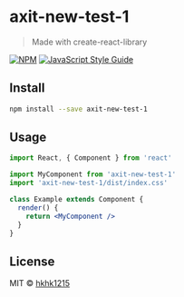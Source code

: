 # axit-new-test-1

> Made with create-react-library

[![NPM](https://img.shields.io/npm/v/axit-new-test-1.svg)](https://www.npmjs.com/package/axit-new-test-1) [![JavaScript Style Guide](https://img.shields.io/badge/code_style-standard-brightgreen.svg)](https://standardjs.com)

## Install

```bash
npm install --save axit-new-test-1
```

## Usage

```jsx
import React, { Component } from 'react'

import MyComponent from 'axit-new-test-1'
import 'axit-new-test-1/dist/index.css'

class Example extends Component {
  render() {
    return <MyComponent />
  }
}
```

## License

MIT © [hkhk1215](https://github.com/hkhk1215)
